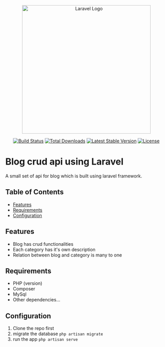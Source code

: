 <p align="center"><a href="https://laravel.com" target="_blank"><img src="https://raw.githubusercontent.com/laravel/art/master/logo-lockup/5%20SVG/2%20CMYK/1%20Full%20Color/laravel-logolockup-cmyk-red.svg" width="400" alt="Laravel Logo"></a></p>

<p align="center">
<a href="https://github.com/laravel/framework/actions"><img src="https://github.com/laravel/framework/workflows/tests/badge.svg" alt="Build Status"></a>
<a href="https://packagist.org/packages/laravel/framework"><img src="https://img.shields.io/packagist/dt/laravel/framework" alt="Total Downloads"></a>
<a href="https://packagist.org/packages/laravel/framework"><img src="https://img.shields.io/packagist/v/laravel/framework" alt="Latest Stable Version"></a>
<a href="https://packagist.org/packages/laravel/framework"><img src="https://img.shields.io/packagist/l/laravel/framework" alt="License"></a>
</p>

# Blog crud api using Laravel

A small set of api for blog which is built using laravel framework.

## Table of Contents

- [Features](#features)
- [Requirements](#requirements)
- [Configuration](#configuration)

## Features

- Blog has crud functionalities
- Each category has it's own description
- Relation between blog and category is many to one

## Requirements

- PHP (version)
- Composer
- MySql
- Other dependencies...

## Configuration

1. Clone the repo first
2. migrate the database ```php artisan migrate```
3. run the app ```php artisan serve```
